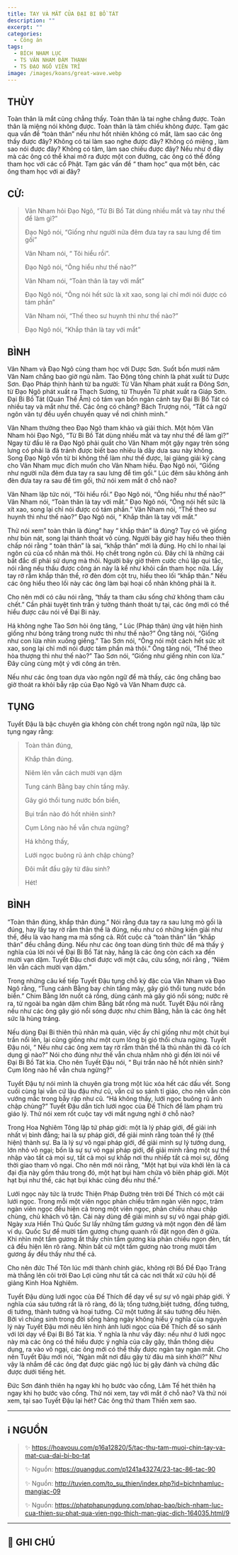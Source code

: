 ```yaml
---
title: TAY VÀ MẮT CỦA ĐẠI BI BỒ TÁT
description: ""
excerpt: ""
categories:
  - Công án
tags:
  - BÍCH NHAM LỤC
  - TS VÂN NHAM ĐÀM THẠNH
  - TS ĐẠO NGÔ VIÊN TRÍ
image: /images/koans/great-wave.webp
---
```


## THÙY

Toàn thân là mắt cũng chẳng thấy. Toàn thân là tai nghe chẳng được. Toàn thân là miệng nói không được. Toàn thân là tâm chiếu không được. Tạm gác qua vấn đề “toàn thân” nếu như hốt nhiên không có mắt, làm sao các ông thấy được đây? Không có tai làm sao nghe được đây? Không có miệng , làm sao nói được đây? Không có tâm, làm sao chiếu được đây? Nếu như ở đây mà các ông có thể khai mở ra được một con đường, các ông có thể đồng tham học với các cổ Phật. Tạm gác vấn đề “ tham học” qua một bên, các ông tham học với ai đây?

## CỬ:

> Vân Nham hỏi Đạo Ngô, “Từ Bi Bồ Tát dùng nhiều mắt và tay như thế để làm gì?” 
> 
> Đạo Ngô nói, “Giống như người nửa đêm đưa tay ra sau lưng để tìm gối” 
> 
> Vân Nham nói, “ Tôi hiểu rồi”. 
> 
> Đạo Ngô nói, “Ông hiểu như thế nào?” 
> 
> Vân Nham nói, “Toàn thân là tay với mắt” 
> 
> Đạo Ngô nói, “Ông nói hết sức là xít xao, song lại chỉ mới nói được có tám phần”
> 
> Vân Nham nói, “Thế theo sư huynh thì như thế nào?” 
> 
> Đạo Ngô nói, “Khắp thân là tay với mắt”

## BÌNH

Vân Nham và Đạo Ngô cùng tham học với Dược Sơn. Suốt bốn mươi năm Vân Nam chẳng bao giờ ngủ nằm. Tào Động tông chính là phát xuất từ Dược Sơn. Đạo Pháp thịnh hành từ ba người: Từ Vân Nham phát xuất ra Đông Sơn, từ Đạo Ngô phát xuất ra Thạch Sương, từ Thuyền Tử phát xuất ra Giáp Sơn. Đại Bi Bồ Tát (Quán Thế Âm) có tám vạn bốn ngàn cánh tay Đại Bi Bồ Tát có nhiều tay và mắt như thế. Các ông có chăng? Bách Trượng nói, “Tất cả ngữ ngôn văn tự đều uyển chuyển quay về nơi chính mình.”

Vân Nham thường theo Đạo Ngô tham khảo và giải thích. Một hôm Vân Nham hỏi Đạo Ngô, “Từ Bi Bồ Tát dùng nhiều mắt và tay như thế để làm gì?” Ngay từ đầu lẽ ra Đạo Ngô phải quất cho Vân Nham một gậy ngay trên sóng lưng có phải là đã tránh được biết bao nhiêu là dây dưa sau này không. Song Đạo Ngô vốn từ bi không thể làm như thế được, lại giảng giải kỹ càng cho Vân Nham mục đích muốn cho Vân Nham hiểu. Đạo Ngô nói, “Giống như người nữa đêm đưa tay ra sau lưng để tìm gối.” Lúc đêm sâu không ánh đèn đưa tay ra sau để tìm gối, thử nói xem mắt ở chỗ nào?

Vân Nham lập tức nói, “Tôi hiểu rồi.” Đạo Ngô nói, “Ông hiểu như thế nào?” Vân Nham nói, “Toàn thân là tay với mắt.” Đạo Ngô nói, “Ông nói hết sức là xít xao, song lại chỉ nói được có tám phần.” Vân Nham nói, “Thế theo sư huynh thì như thế nào?” Đạo Ngô nói, “ Khắp thân là tay với mắt.”

Thử nói xem” toàn thân là đúng” hay “ khắp thân” là đúng? Tuy có vẽ giống như bùn nát, song lại thánh thoát vô cùng. Người bây giờ hay hiểu theo thiên chấp nói rằng “ toàn thân” là sai, “khắp thân” mới là đúng. Họ chỉ lo nhai lại ngôn cú của cổ nhân mà thôi. Họ chết trong ngôn cú. Đây chỉ là những cái bất đắc dĩ phải sử dụng mà thôi. Người bây giờ thêm cước chú lập qui tắc, nói rằng nếu thấu được công án này là kể như khỏi cần tham học nữa. Lấy tay rờ rẫm khắp thân thể, rờ đèn đóm cột trụ, hiểu theo lối “khắp thân.” Nếu các ông hiểu theo lối này các ông làm bại hoại cổ nhân không phải là ít.

Cho nên mới có câu nói rằng, “thầy ta tham câu sống chứ không tham câu chết.” Cần phải tuyệt tình trần ý tưởng thánh thoát tự tại, các ông mới có thể hiểu được câu nói vể Đại Bi này.

Há không nghe Tào Sơn hỏi ông tăng, “ Lúc (Pháp thân) ứng vật hiện hình giống như bóng trăng trong nước thì như thế nào?” Ông tăng nói, “Giống như con lừa nhìn xuống giếng.” Tào Sơn nói, “Ông nói một cách hết sức xít xao, song lại chỉ mới nói được tám phần mà thôi.” Ông tăng nói, “Thế theo hòa thượng thì như thế nào?” Tào Sơn nói, “Giống như giếng nhìn con lừa.” Đây cũng cùng một ý với công án trên.

Nếu như các ông toan dựa vào ngôn ngữ để mà thấy, các ông chẳng bao giờ thoát ra khỏi bẫy rập của Đạo Ngô và Vân Nham được cả.

## TỤNG

Tuyết Đậu là bậc chuyên gia không còn chết trong ngôn ngữ nữa, lập tức tụng ngay rằng:

> Toàn thân đúng,
>
> Khắp thân đúng.
>
> Niêm lên vẫn cách mười vạn dặm
>
> Tung cánh Bằng bay chín tầng mây.
>
> Gây gió thổi tung nước bốn biển,
>
> Bụi trần nào đó hốt nhiên sinh?
>
> Cụm Lông nào hề vẫn chưa ngừng?
>
> Há không thấy,
>
> Lưới ngọc buông rủ ảnh chập chùng?
>
> Đôi mắt đầu gậy từ đâu sinh?
>
> Hét!

## BÌNH

“Toàn thân đúng, khắp thân đúng.” Nói rằng đưa tay ra sau lưng mò gối là đúng, hay lấy tay rờ rẫm thân thể là đúng, nếu như có những kiến giải như thế, đều là vào hang ma mà sống cả. Rốt cuộc cả “toàn thân” lẫn “khắp thân” đều chẳng đúng. Nếu như các ông toan dùng tình thức để mà thấy ý nghĩa của lời nói vể Đại Bi Bồ Tát này, hẳng là các ông còn cách xa đến mười vạn dặm. Tuyết Đậu chơi được với một câu, cứu sống, nói rằng , “Niêm lên vẫn cách mười vạn dặm.”

Trong những câu kế tiếp Tuyết Đậu tụng chỗ kỳ đặc của Vân Nham và Đạo Ngô rằng, “Tung cánh Bằng bay chín tầng mây, gây gió thổi tung nước bốn biển.” Chim Bằng lớn nuốt cả rồng, dùng cánh mà gây gió nổi sóng; nước rẽ ra, từ ngoài ba ngàn dặm chim Bằng bất rồng mà nuốt. Tuyết Đậu nói rằng nếu như các ông gây gió nổi sóng được như chim Bằng, hẳn là các ông hết sức là hùng tráng.

Nếu dùng Đại Bi thiên thủ nhãn mà quán, việc ấy chỉ giống như một chút bụi trần nổi lên, lại cũng giống như một cụm lông bị gió thổi chưa ngừng. Tuyết Đậu nói, “ Nếu như các ông xem tay rờ rẫm thân thể là thủ nhãn thì đã có ích dụng gì nào?” Nói cho đúng như thế vẫn chưa nhằm nhò gì đến lời nói vể Đại Bi Bồ Tát kia. Cho nên Tuyết Đậu nói, “ Bụi trần nào hề hốt nhiên sinh? Cụm lông nào hể vẫn chưa ngừng?”

Tuyết Đậu tự nói mình là chuyên gia trong một lúc xóa hết các dấu vết. Song cuối cùng lại vẫn cứ lậu đậu như cũ, vẫn cứ so sánh tỉ giáo, cho nên vẫn còn vướng mắc trong bẫy rập như cũ. “Há không thấy, lưới ngọc buông rũ ảnh chập chùng?” Tuyết Đậu dẫn tích lưới ngọc của Đế Thích để làm phạm trù giáo lý. Thử nói xem rốt cuộc tay với mắt ngưng nghỉ ở chỗ nào?

Trong Hoa Nghiêm Tông lập tứ pháp giới: một là lý pháp giới, để giải inh nhất vị bình đẳng; hai là sự pháp giới, để giải minh rằng toàn thể lý (thể hiện) thành sự. Ba là lý sự vô ngại pháp giới, để giải minh sự lý tướng dung, lớn nhỏ vô ngại; bốn là sự sự vô ngại pháp giới, để giải minh rằng một sự thể nhập vào tất cả mọi sự, tất cả mọi sự khắp nơi thu nhiếp tất cả mọi sự, đồng thời giao tham vô ngại. Cho nên mới nói rằng, "Một hạt bụi vừa khởi lên là cả đại địa này gồm thâu trong đó, một hạt bụi hàm chứa vô biên pháp giới. Một hạt bụi như thế, các hạt bụi khác cũng đều như thế.”

Lưới ngọc này tức là trước Thiện Pháp Đường trên trời Đế Thích có một cái lưới ngọc. Trong mỗi một viên ngọc phản chiếu trăm ngàn viên ngọc, trăm ngàn viên ngọc đều hiện cả trong một viên ngọc, phản chiếu nhau chập chùng, chủ khách vô tận. Cái này dùng để giải minh sự sự vô ngại pháp giới. Ngày xưa Hiền Thủ Quốc Sư lấy những tấm gương và một ngọn đèn để làm ví dụ. Quốc Sư để mười tấm gương chung quanh rồi đặt ngọn đèn ở giữa. Khi nhìn một tấm gương ắt thầy chín tấm gương kia phản chiếu ngọn đèn, tất cả đều hiện lên rõ ràng. Nhìn bất cứ một tấm gương nào trong mười tấm gương ấy đều thấy như thế cả.

Cho nên đức Thế Tôn lúc mới thành chính giác, không rời Bồ Đề Đạo Tràng mà thẳng lên cõi trời Đao Lợi cũng như tất cả các nơi thất xứ cửu hội để giảng Kinh Hoa Nghiêm.

Tuyết Đậu dùng lưới ngọc của Đế Thích để dạy về sự sự vô ngài pháp giới. Ý nghĩa của sáu tướng rất là rõ ràng, đó là; tổng tướng,biệt tướng, đồng tướng, dị tướng, thành tướng và hoại tướng. Cử một tướng ắt sáu tướng đều hiện. Bởi vì chúng sinh trong đời sống hàng ngày không hiểu ý nghĩa của nguyên lý này Tuyết Đậu mới nêu lên hình ảnh lưới ngọc của Đế Thích để so sánh với lời dạy về Đại Bi Bồ Tát kia. Ý nghĩa là như vầy đây: nếu như ở lưới ngọc này mà các ông có thể hiểu được ý nghĩa của cây gậy, thần thông diệu dụng, ra vào vô ngại, các ông mới có thể thấy được ngàn tay ngàn mắt. Cho nên Tuyết Đậu mới nói, “Ngàn mắt nơi đầu gậy từ đâu mà sinh khởi?” Như vậy là nhắm để các ông đạt được giác ngộ lúc bị gậy đánh và chứng đắc được dưới tiếng hét.

Đức Sơn đánh thiên hạ ngay khi họ bước vào cổng, Lâm Tế hét thiên hạ ngay khi họ bước vào cổng. Thử nói xem, tay với mắt ở chỗ nào? Và thử nói xem, tại sao Tuyết Đậu lại hét? Các ông thử tham Thiền xem sao.

<hr class="blog-rule" />

## ℹ️ NGUỒN

> ✨ https://hoavouu.com/p16a12820/5/tac-thu-tam-muoi-chin-tay-va-mat-cua-dai-bi-bo-tat
>
> ✨ Nguồn: https://quangduc.com/p1241a43274/23-tac-86-tac-90
>
> ✨ Nguồn: http://tuvien.com/to_su_thien/index.php?id=bichnhamluc-mangiac-09
>
> ✨ Nguồn: https://phatphapungdung.com/phap-bao/bich-nham-luc-cua-thien-su-phat-qua-vien-ngo-thich-man-giac-dich-164035.html/9

<hr class="blog-rule" />

## 📌 GHI CHÚ

[^1]: ⭐️ 
